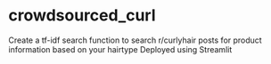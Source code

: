 # crowdsourced_curl
 Create a tf-idf search function to search r/curlyhair posts for product information based on your hairtype 
 Deployed using Streamlit
